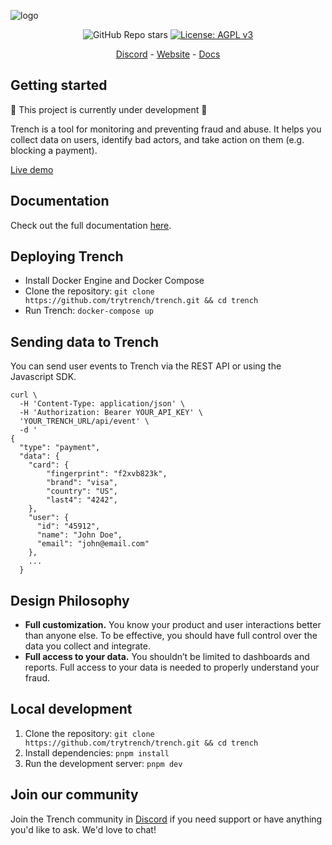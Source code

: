 ![logo](https://github.com/trytrench/trench/assets/9043913/14508389-2126-488a-8b22-303d43e9d923)

<p align="center">
    <img alt="GitHub Repo stars" src="https://img.shields.io/github/stars/trytrench/trench?style=social">
    <a href="https://github.com/trytrench/trench/blob/main/LICENSE">
        <img alt="License: AGPL v3" src="https://img.shields.io/github/license/trytrench/trench" />
    </a>
</p>

<p align="center">
    <a href="https://discord.gg/cSYC47MXTR" target="_blank">Discord</a>
    -
    <a href="https://www.trytrench.com" target="_blank">Website</a>
    -
    <a href="https://trench.mintlify.app" target="_blank">Docs</a>
</p>

## Getting started

🚧 This project is currently under development 🚧

Trench is a tool for monitoring and preventing fraud and abuse. It helps you collect data on users, identify bad actors, and take action on them (e.g. blocking a payment).

[Live demo](https://play.trytrench.com)

## Documentation
Check out the full documentation [here](https://trench.mintlify.app).

## Deploying Trench

- Install Docker Engine and Docker Compose
- Clone the repository: `git clone https://github.com/trytrench/trench.git && cd trench`
- Run Trench: `docker-compose up`

## Sending data to Trench

You can send user events to Trench via the REST API or using the Javascript SDK.

```
curl \
  -H 'Content-Type: application/json' \
  -H 'Authorization: Bearer YOUR_API_KEY' \
  'YOUR_TRENCH_URL/api/event' \
  -d '
{
  "type": "payment",
  "data": {
    "card": {
        "fingerprint": "f2xvb823k",
        "brand": "visa",
        "country": "US",
        "last4": "4242",
    },
    "user": {
      "id": "45912",
      "name": "John Doe",
      "email": "john@email.com"
    },
    ...
  }
```

## Design Philosophy

- **Full customization.** You know your product and user interactions better than anyone else. To be effective, you should have full control over the data you collect and integrate.
- **Full access to your data.** You shouldn’t be limited to dashboards and reports. Full access to your data is needed to properly understand your fraud.

## Local development

1. Clone the repository: `git clone https://github.com/trytrench/trench.git && cd trench`
2. Install dependencies: `pnpm install`
3. Run the development server: `pnpm dev`

## Join our community

Join the Trench community in [Discord](https://discord.gg/cSYC47MXTR) if you need support or have anything you'd like to ask. We'd love to chat!


